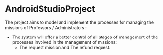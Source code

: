# AndroidStudioProject

The project aims to model and implement the processes for managing the missions of Professors / Administrators : 
- The system will offer a better control of all stages of management of the processes involved in the management of missions:
  -  The request mission and The refund request.
